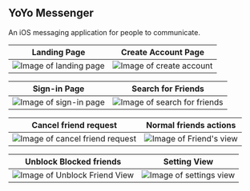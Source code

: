 ## YoYo Messenger

An iOS messaging application for people to communicate.

| Landing Page  | Create Account Page |
| ------------- | ------------- |
| ![Image of landing page](https://github.com/vishnudivakar31/YoYo-Messenger/blob/main/screenshots/landing_page.PNG)  | ![Image of create account](https://github.com/vishnudivakar31/YoYo-Messenger/blob/main/screenshots/create_account.PNG)  |

| Sign-in Page  | Search for Friends |
| ------------- | ------------- |
| ![Image of sign-in page](https://github.com/vishnudivakar31/YoYo-Messenger/blob/main/screenshots/signin_page.PNG)  | ![Image of search for friends](https://github.com/vishnudivakar31/YoYo-Messenger/blob/main/screenshots/search_friends.PNG)  |

| Cancel friend request  | Normal friends actions |
| ------------- | ------------- |
| ![Image of cancel friend request](https://github.com/vishnudivakar31/YoYo-Messenger/blob/main/screenshots/cancel_friend_request.PNG)  | ![Image of Friend's view](https://github.com/vishnudivakar31/YoYo-Messenger/blob/main/screenshots/normal_friend_view.PNG)  |

| Unblock Blocked friends  | Setting View |
| ------------- | ------------- |
| ![Image of Unblock Friend View](https://github.com/vishnudivakar31/YoYo-Messenger/blob/main/screenshots/unblock_view.PNG)  | ![Image of settings view](https://github.com/vishnudivakar31/YoYo-Messenger/blob/main/screenshots/settings_page.PNG)  |
